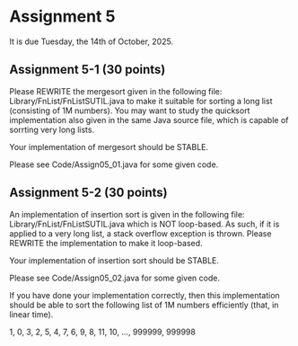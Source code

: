 # Assignment 5

It is due Tuesday, the 14th of October, 2025.

## Assignment 5-1 (30 points)

Please REWRITE the mergesort given in the following file:
Library/FnList/FnListSUTIL.java
to make it suitable for sorting a long list (consisting of 1M
numbers).  You may want to study the quicksort implementation also
given in the same Java source file, which is capable of sorrting very
long lists.

Your implementation of mergesort should be STABLE.

Please see Code/Assign05_01.java for some given code.

## Assignment 5-2 (30 points)

An implementation of insertion sort is given in the following file:
Library/FnList/FnListSUTIL.java
which is NOT loop-based. As such, if it is applied to a very long list,
a stack overflow exception is thrown. Please REWRITE the implementation to
make it loop-based.

Your implementation of insertion sort should be STABLE.

Please see Code/Assign05_02.java for some given code.

If you have done your implementation correctly, then this implementation
should be able to sort the following list of 1M numbers efficiently (that,
in linear time).

1, 0, 3, 2, 5, 4, 7, 6, 9, 8, 11, 10, ..., 999999, 999998
